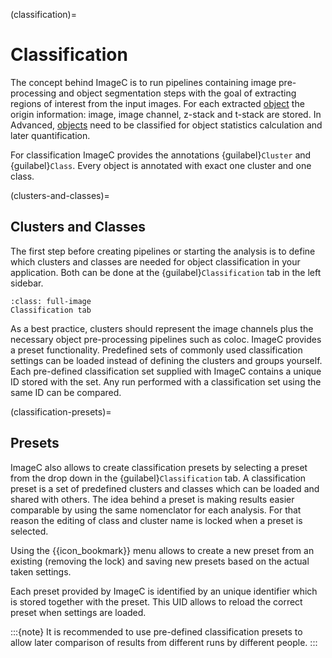 (classification)=
# Classification

The concept behind ImageC is to run pipelines containing image pre-processing and object segmentation steps with the goal of extracting regions of interest from the input images.
For each extracted [object](objects) the origin information: image, image channel, z-stack and t-stack are stored.
In Advanced, [objects](objects) need to be classified for object statistics calculation and later quantification.

For classification ImageC provides the annotations {guilabel}`Cluster` and {guilabel}`Class`.
Every object is annotated with exact one cluster and one class.


(clusters-and-classes)=
## Clusters and Classes

The first step before creating pipelines or starting the analysis is to define which clusters and classes are needed for object classification in your application.
Both can be done at the {guilabel}`Classification` tab in the left sidebar.

```{figure} images/screenshot_classification.png
:class: full-image
Classification tab
```

As a best practice, clusters should represent the image channels plus the necessary object pre-processing pipelines such as coloc.
ImageC provides a preset functionality.
Predefined sets of commonly used classification settings can be loaded instead of defining the clusters and groups yourself.
Each pre-defined classification set supplied with ImageC contains a unique ID stored with the set.
Any run performed with a classification set using the same ID can be compared.

(classification-presets)=
## Presets

ImageC also allows to create classification presets by selecting a preset from the drop down in the {guilabel}`Classification` tab.
A classification preset is a set of predefined clusters and classes which can be loaded and shared with others.
The idea behind a preset is making results easier comparable by using the same nomenclator for each analysis.
For that reason the editing of class and cluster name is locked when a preset is selected.

Using the {{icon_bookmark}} menu allows to create a new preset from an existing (removing the lock) and saving new presets based on the actual taken settings.  

Each preset provided by ImageC is identified by an unique identifier which is stored together with the preset.
This UID allows to reload the correct preset when settings are loaded.

:::{note}
It is recommended to use pre-defined classification presets to allow later comparison of results from different runs by different people.
:::
